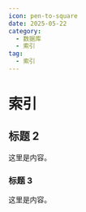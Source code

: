 ```yaml
---
icon: pen-to-square
date: 2025-05-22
category:
  - 数据库
  - 索引
tag:
  - 索引
---
```


# 索引 

## 标题 2

这里是内容。

### 标题 3

这里是内容。
